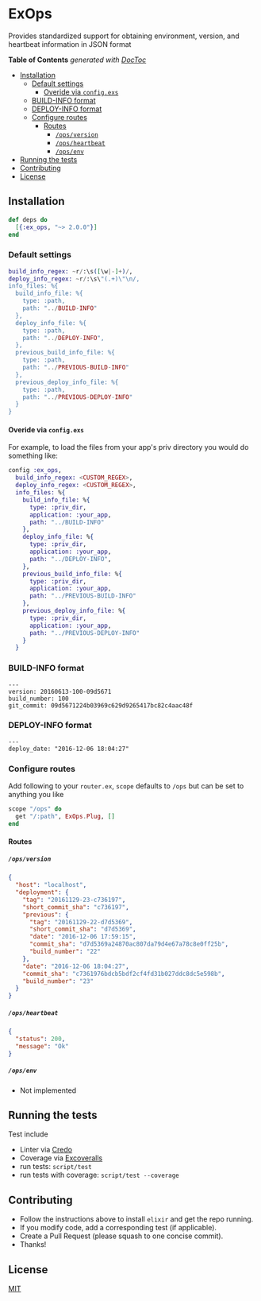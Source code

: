# ExOps

Provides standardized support for obtaining environment, version, and heartbeat information in JSON format

<!-- START doctoc generated TOC please keep comment here to allow auto update -->
<!-- DON'T EDIT THIS SECTION, INSTEAD RE-RUN doctoc TO UPDATE -->
**Table of Contents**  *generated with [DocToc](https://github.com/thlorenz/doctoc)*

- [Installation](#installation)
  - [Default settings](#default-settings)
    - [Overide via `config.exs`](#overide-via-configexs)
  - [BUILD-INFO format](#build-info-format)
  - [DEPLOY-INFO format](#deploy-info-format)
  - [Configure routes](#configure-routes)
    - [Routes](#routes)
      - [`/ops/version`](#opsversion)
      - [`/ops/heartbeat`](#opsheartbeat)
      - [`/ops/env`](#opsenv)
- [Running the tests](#running-the-tests)
- [Contributing](#contributing)
- [License](#license)

<!-- END doctoc generated TOC please keep comment here to allow auto update -->

## Installation

```elixir
def deps do
  [{:ex_ops, "~> 2.0.0"}]
end
```

### Default settings

```elixir
build_info_regex: ~r/:\s([\w|-]+)/,
deploy_info_regex: ~r/:\s\"(.+)\"\n/,
info_files: %{
  build_info_file: %{
    type: :path,
    path: "../BUILD-INFO"
  },
  deploy_info_file: %{
    type: :path,
    path: "../DEPLOY-INFO",
  },
  previous_build_info_file: %{
    type: :path,
    path: "../PREVIOUS-BUILD-INFO"
  },
  previous_deploy_info_file: %{
    type: :path,
    path: "../PREVIOUS-DEPLOY-INFO"
  }
}
```

#### Overide via `config.exs`

For example, to load the files from your app's priv directory you would do something like:

```elixir
config :ex_ops,
  build_info_regex: <CUSTOM_REGEX>,
  deploy_info_regex: <CUSTOM_REGEX>,
  info_files: %{
    build_info_file: %{
      type: :priv_dir,
      application: :your_app,
      path: "../BUILD-INFO"
    },
    deploy_info_file: %{
      type: :priv_dir,
      application: :your_app,
      path: "../DEPLOY-INFO",
    },
    previous_build_info_file: %{
      type: :priv_dir,
      application: :your_app,
      path: "../PREVIOUS-BUILD-INFO"
    },
    previous_deploy_info_file: %{
      type: :priv_dir,
      application: :your_app,
      path: "../PREVIOUS-DEPLOY-INFO"
    }
  }
```

### BUILD-INFO format
```
---
version: 20160613-100-09d5671
build_number: 100
git_commit: 09d5671224b03969c629d9265417bc82c4aac48f
```

### DEPLOY-INFO format
```
---
deploy_date: "2016-12-06 18:04:27"
```

### Configure routes

Add following to your `router.ex`, `scope` defaults to `/ops` but can be set to anything you like

```elixir
scope "/ops" do
  get "/:path", ExOps.Plug, []
end
```

#### Routes

##### `/ops/version`
```json
{
  "host": "localhost",
  "deployment": {
    "tag": "20161129-23-c736197",
    "short_commit_sha": "c736197",
    "previous": {
      "tag": "20161129-22-d7d5369",
      "short_commit_sha": "d7d5369",
      "date": "2016-12-06 17:59:15",
      "commit_sha": "d7d5369a24870ac807da79d4e67a78c8e0ff25b",
      "build_number": "22"
    },
    "date": "2016-12-06 18:04:27",
    "commit_sha": "c7361976bdcb5bdf2cf4fd31b027ddc8dc5e598b",
    "build_number": "23"
  }
}
```

##### `/ops/heartbeat`
```json
{
  "status": 200,
  "message": "Ok"
}
```

##### `/ops/env`
- Not implemented

## Running the tests

Test include
- Linter via [Credo](https://hex.pm/packages/credo)
- Coverage via [Excoveralls](https://hex.pm/packages/excoveralls)
- run tests: `script/test`
- run tests with coverage: `script/test --coverage`

## Contributing
-  Follow the instructions above to install `elixir` and get the repo running.
-  If you modify code, add a corresponding test (if applicable).
-  Create a Pull Request (please squash to one concise commit).
-  Thanks!

## License
[MIT](https://github.com/rentpath/ex_ops/blob/master/LICENSE)

